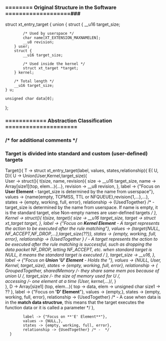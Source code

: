 ### ======== Original Structure in the Software ===================###
struct xt_entry_target {
	union {
		struct {
			__u16 target_size;

			/* Used by userspace */
			char name[XT_EXTENSION_MAXNAMELEN];
			__u8 revision;
		} user;
		struct {
			__u16 target_size;

			/* Used inside the kernel */
			struct xt_target *target;
		} kernel;

		/* Total length */
		__u16 target_size;
	} u;

	unsigned char data[0];
};

### ============ Abstraction Classification =====================
### /* for additional comments */
### Target is divided into standard and custom (user-defined) targets

Target<T>(){
      T -> struct xt_entry_target<E>(label, values, states,relationship){
		E( U, D){
			U -> Union(User,Kernel,target_size){	
                        User<t> -> struct(){
                              t(size, name, revision){
                                    size ->  __u16 target_size,
                                    name -> Array[size1](top, elem…){...},
                                    revision -> __u8 revision,
                              },
                                    label -> {"Focus on **User Element** - target_size is determined by the name from userspace"},
                                    values -> {name{empty, TCPMSS, TTL or NFQUEUE},revision{1,...},...},
                                    states -> {empty, working, full, error},
                                    relationship -> {UsedTogether} /* - target_size is determined by the name from userspace. If name is empty, it is the standard target, else  Non-empty names are user-defined targets */
                        },
                        Kernel<t> -> struct(){
                              t(size, target){
                                    size -> __u16 target_size,
                                    target -> struct xt_target *target,
                              },
                                    label -> {"Focus on **Kernel Element** - A target represents the action to be executed after the rule matching"},
                                    values -> {target{NULL, NF_ACCEPT,NF_DROP,…},target_size{??}},
                                    states -> {empty, working, full, error},
                                    relationship -> {UsedTogether } /* -  A target represents the action to be executed after the rule matching is successful, such as dropping the data packet NF_DROP, letting NF_ACCEPT, etc. when standard target is NULL, it means the standard target is executed */
                        },
                        target_size -> __u16,
                  },
                        label -> {"Focus on **Union 'U' Element** - Holds the "},
                        values -> {NULL, User, Kernel, target_size},
                        states -> {empty, working, full, error},
                        relationship -> {
                              GroupedTogether,
                              sharedMemory /*- they share same mem pos because of union U */,
                              target_size /*- the size of memory used for U */,                 
                              accessing /*- one element at a time (User, kernel,...)*/,
                        }	
                  },
                  D -> Array[size1] (top, elem…){
                        top -> data,
                        elem -> unsigned char
                              size1 -> ??
                  },
                        label -> {"Focus on **'D' Element**"},
                        values -> {empty,},
                        states -> {empty, working, full, error},
                        relationship -> {UsedTogether} /* - A case when data is in the **match data structrue**, this means that the target executes the function data or it is called a parameter */
            },

            label -> {"Focus on **'E' Element**"},
            values -> {NULL,},
            states -> {empty, working, full, error},
            relationship -> {UsedTogether} /* -  */   
      } 
